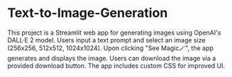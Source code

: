 # Text-to-Image-Generation
This project is a Streamlit web app for generating images using OpenAI's DALL·E 2 model. Users input a text prompt and select an image size (256x256, 512x512, 1024x1024). Upon clicking "See Magic🪄", the app generates and displays the image. Users can download the image via a provided download button. The app includes custom CSS for improved UI.
